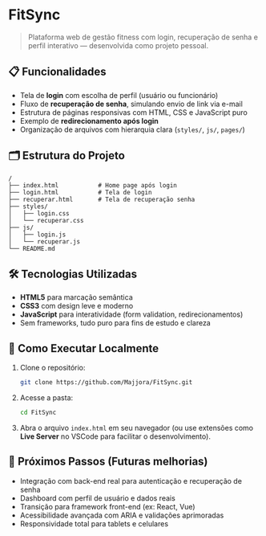 # FitSync

> Plataforma web de gestão fitness com login, recuperação de senha e perfil interativo — desenvolvida como projeto pessoal.

## 📋 Funcionalidades

- Tela de **login** com escolha de perfil (usuário ou funcionário)
- Fluxo de **recuperação de senha**, simulando envio de link via e-mail
- Estrutura de páginas responsivas com HTML, CSS e JavaScript puro
- Exemplo de **redirecionamento após login**
- Organização de arquivos com hierarquia clara (`styles/`, `js/`, `pages/`)

## 🗂️ Estrutura do Projeto

```
/
├── index.html           # Home page após login
├── login.html           # Tela de login
├── recuperar.html       # Tela de recuperação senha
├── styles/
│   ├── login.css
│   └── recuperar.css
├── js/
│   ├── login.js
│   └── recuperar.js
└── README.md
```

## 🛠️ Tecnologias Utilizadas

- **HTML5** para marcação semântica
- **CSS3** com design leve e moderno
- **JavaScript** para interatividade (form validation, redirecionamentos)
- Sem frameworks, tudo puro para fins de estudo e clareza

## 🚀 Como Executar Localmente

1. Clone o repositório:
   ```bash
   git clone https://github.com/Majjora/FitSync.git
   ```

2. Acesse a pasta:
   ```bash
   cd FitSync
   ```

3. Abra o arquivo `index.html` em seu navegador (ou use extensões como **Live Server** no VSCode para facilitar o desenvolvimento).

## 🎯 Próximos Passos (Futuras melhorias)

- Integração com back-end real para autenticação e recuperação de senha
- Dashboard com perfil de usuário e dados reais
- Transição para framework front-end (ex: React, Vue)
- Acessibilidade avançada com ARIA e validações aprimoradas
- Responsividade total para tablets e celulares
